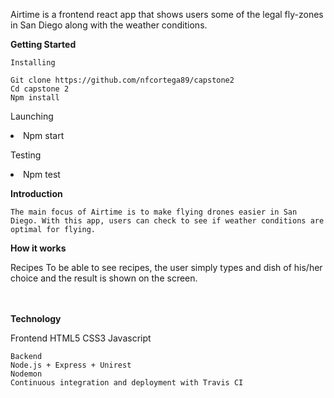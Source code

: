 Airtime is a frontend react app that shows users some of the legal fly-zones in San Diego along with the weather conditions.


<b>Getting Started</b>

	Installing

    Git clone https://github.com/nfcortega89/capstone2
    Cd capstone 2
    Npm install

  Launching
    <li>Npm start</li>

  Testing
    <li>Npm test</li>

<b>Introduction</b>

	The main focus of Airtime is to make flying drones easier in San Diego. With this app, users can check to see if weather conditions are optimal for flying.

<b>How it works</b>

  Recipes
    To be able to see recipes, the user simply types and dish of his/her choice and the result is shown on the screen.

<br></br>
<b>Technology</b>

  Frontend
    HTML5
    CSS3
    Javascript

 	Backend
    Node.js + Express + Unirest
    Nodemon
    Continuous integration and deployment with Travis CI
